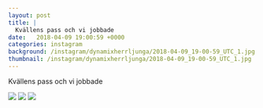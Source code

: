 ```yaml
---
layout: post
title: |
  Kvällens pass och vi jobbade 
date:   2018-04-09 19:00:59 +0000
categories: instagram
background: /instagram/dynamixherrljunga/2018-04-09_19-00-59_UTC_1.jpg
thumbnail: /instagram/dynamixherrljunga/2018-04-09_19-00-59_UTC_1.jpg
---
```

Kvällens pass och vi jobbade 



<img src='/www-dynamix-herrljunga/instagram/dynamixherrljunga/2018-04-09_19-00-59_UTC_1.jpg' class='img-fluid' />


<img src='/www-dynamix-herrljunga/instagram/dynamixherrljunga/2018-04-09_19-00-59_UTC_2.jpg' class='img-fluid' />


<img src='/www-dynamix-herrljunga/instagram/dynamixherrljunga/2018-04-09_19-00-59_UTC_3.jpg' class='img-fluid' />
